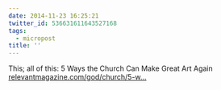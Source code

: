 ```yaml
---
date: 2014-11-23 16:25:21
twitter_id: 536631611643527168
tags:
  - micropost
title: ''
---
```


This; all of this: 5 Ways the Church Can Make Great Art Again [relevantmagazine.com/god/church/5-w…](http://www.relevantmagazine.com/god/church/5-ways-church-can-make-great-art-again)
